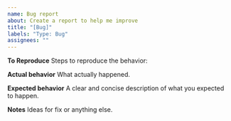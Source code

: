 ```yaml
---
name: Bug report
about: Create a report to help me improve
title: "[Bug]"
labels: "Type: Bug"
assignees: ""
---
```


**To Reproduce**
Steps to reproduce the behavior:

**Actual behavior**
What actually happened.

**Expected behavior**
A clear and concise description of what you expected to happen.

**Notes**
Ideas for fix or anything else.
